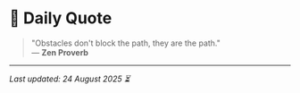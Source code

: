 # 📜 Daily Quote

> "Obstacles don't block the path, they are the path."  
> — **Zen Proverb**

---

_Last updated: 24 August 2025 ⏳_
